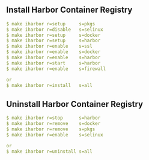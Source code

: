 ## Install Harbor Container Registry
~~~yaml
$ make iharbor r=setup     s=pkgs
$ make iharbor r=disable   s=selinux
$ make iharbor r=setup     s=docker
$ make iharbor r=setup     s=harbor
$ make iharbor r=enable    s=ssl
$ make iharbor r=enable    s=docker
$ make iharbor r=enable    s=harbor
$ make iharbor r=start     s=harbor
$ make iharbor r=enable    s=firewall

or
$ make iharbor r=install   s=all
~~~


## Uninstall Harbor Container Registry
~~~yaml
$ make iharbor r=stop      s=harbor
$ make iharbor r=remove    s=docker
$ make iharbor r=remove    s=pkgs
$ make iharbor r=enable    s=selinux

or
$ make iharbor r=uninstall s=all
~~~
